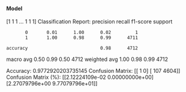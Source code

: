 #### Model
[1 1 1 ... 1 1 1]
Classification Report:
              precision    recall  f1-score   support

           0       0.01      1.00      0.02         1
           1       1.00      0.98      0.99      4711

    accuracy                           0.98      4712
   macro avg       0.50      0.99      0.50      4712
weighted avg       1.00      0.98      0.99      4712

Accuracy: 0.9772920203735145
Confusion Matrix:
[[   1    0]
 [ 107 4604]]
Confusion Matrix (%):
[[2.12224109e-02 0.00000000e+00]
 [2.27079796e+00 9.77079796e+01]]
